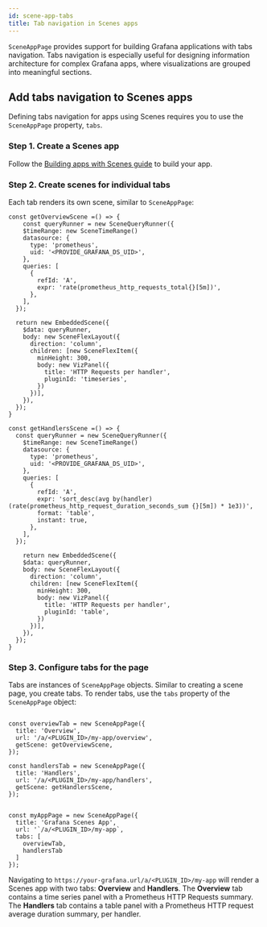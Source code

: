 ```yaml
---
id: scene-app-tabs
title: Tab navigation in Scenes apps
---
```


`SceneAppPage` provides support for building Grafana applications with tabs navigation. Tabs navigation is especially useful for designing information architecture for complex Grafana apps, where visualizations are grouped into meaningful sections.

## Add tabs navigation to Scenes apps

Defining tabs navigation for apps using Scenes requires you to use the `SceneAppPage` property, `tabs`.

### Step 1. Create a Scenes app

Follow the [Building apps with Scenes guide](./scene-app.md) to build your app.

### Step 2. Create scenes for individual tabs

Each tab renders its own scene, similar to `SceneAppPage`:

```tsx
const getOverviewScene =() => {
    const queryRunner = new SceneQueryRunner({
    $timeRange: new SceneTimeRange()
    datasource: {
      type: 'prometheus',
      uid: '<PROVIDE_GRAFANA_DS_UID>',
    },
    queries: [
      {
        refId: 'A',
        expr: 'rate(prometheus_http_requests_total{}[5m])',
      },
    ],
  });

  return new EmbeddedScene({
    $data: queryRunner,
    body: new SceneFlexLayout({
      direction: 'column',
      children: [new SceneFlexItem({
        minHeight: 300,
        body: new VizPanel({
          title: 'HTTP Requests per handler',
          pluginId: 'timeseries',
        })
      })],
    }),
  });
}

const getHandlersScene =() => {
  const queryRunner = new SceneQueryRunner({
    $timeRange: new SceneTimeRange()
    datasource: {
      type: 'prometheus',
      uid: '<PROVIDE_GRAFANA_DS_UID>',
    },
    queries: [
      {
        refId: 'A',
        expr: 'sort_desc(avg by(handler) (rate(prometheus_http_request_duration_seconds_sum {}[5m]) * 1e3))',
        format: 'table',
        instant: true,
      },
    ],
  });

    return new EmbeddedScene({
    $data: queryRunner,
    body: new SceneFlexLayout({
      direction: 'column',
      children: [new SceneFlexItem({
        minHeight: 300,
        body: new VizPanel({
          title: 'HTTP Requests per handler',
          pluginId: 'table',
        })
      })],
    }),
  });
}
```

### Step 3. Configure tabs for the page

Tabs are instances of `SceneAppPage` objects. Similar to creating a scene page, you create tabs. To render tabs, use the `tabs` property of the `SceneAppPage` object:

```tsx

const overviewTab = new SceneAppPage({
  title: 'Overview',
  url: '/a/<PLUGIN_ID>/my-app/overview',
  getScene: getOverviewScene,
});

const handlersTab = new SceneAppPage({
  title: 'Handlers',
  url: '/a/<PLUGIN_ID>/my-app/handlers',
  getScene: getHandlersScene,
});


const myAppPage = new SceneAppPage({
  title: 'Grafana Scenes App',
  url: '`/a/<PLUGIN_ID>/my-app`,
  tabs: [
    overviewTab,
    handlersTab
  ]
});
```

Navigating to `https://your-grafana.url/a/<PLUGIN_ID>/my-app` will render a Scenes app with two tabs: **Overview** and **Handlers**. The **Overview** tab contains a time series panel with a Prometheus HTTP Requests summary. The **Handlers** tab contains a table panel with a Prometheus HTTP request average duration summary, per handler.
